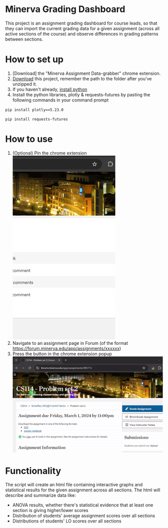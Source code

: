 # Minerva Grading Dashboard
This project is an assignment grading dashboard for course leads, so that they can import the current grading data for a given assignment (across all active sections of the course) and observe differences in grading patterns between sections.

# How to set up
1. [Download] the "Minerva Assignment Data-grabber" chrome extension.
2. [Download](https://github.com/g-nilsson/Grading-Dashboard/archive/refs/heads/main.zip) this project, remember the path to the folder after you've unzipped it.
3. If you haven't already, [install python](https://www.python.org/downloads/)
4. Install the python libraries, plotly & requests-futures by pasting the following commands in your command prompt <br>
```
pip install plotly==5.23.0
```
```
pip install requests-futures
```

# How to use
1. (Optional) Pin the chrome extension
![Pinning Extension](https://github.com/g-nilsson/public_files/blob/main/pin_extension.gif)
3. Navigate to an assignment page in Forum (of the format https://forum.minerva.edu/app/assignments/xxxxxx)
4. Press the button in the chrome extension popup
![Using the chrome extension](https://github.com/g-nilsson/public_files/blob/main/using_extension.gif)

# Functionality
The script will create an html file containing interactive graphs and statistical results for the given assignment across all sections.
The html will describe and summarize data like:
- ANOVA results, whether there's statistical evidence that at least one section is giving higher/lower scores
- Distribution of students' average assignment scores over all sections
- Distributions of students' LO scores over all sections
